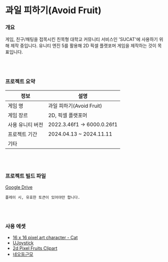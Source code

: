 # 과일 피하기(Avoid Fruit)

### 개요

게임, 친구/채팅을 접목시킨 친목형 대학교 커뮤니티 서비스인 'SUCAT'에 사용하기 위해 제작 중입니다. 유니티 엔진 5를 활용해 2D 픽셀 플랫포머 게임을 제작하는 것이 목표입니다. 

<br>
</br>

### 프로젝트 요약

| 정보 | 설명 |
|-----|-------|
| 게임 명 | 과일 피하기(Avoid Fruit) |
| 게임 장르| 2D, 픽셀 플랫포머 |
| 사용 유니티 버전| 2022.3.46f1 -> 6000.0.26f1 |
| 프로젝트 기간 | 2024.04.13 ~ 2024.11.11 |
| 기타 | |

<br>
</br>

### 프로젝트 빌드 파일

[Google Drive](https://drive.google.com/drive/folders/17TO9SBEJuQZ0URslGeztkWA5GJQeiTkO?usp=drive_link)

```
플레이 시, 유효한 토큰이 있어야만 합니다.
```

<br>
</br>

### 사용 에셋

* [16 x 16 pixel art character - Cat](https://ikoiku.itch.io/16-x-16-pixel-art-character-cat)
* [UJoystick](https://assetstore.unity.com/packages/tools/input-management/ujoystick-49186)
* [2d Pixel Fruits Clipart](https://www.pikpng.com/pngvi/hoJmRwi_perfect-pixel-fruit-2d-assets-free-2d-pixel-fruits-clipart/)
* [네오둥근모](https://neodgm.dalgona.dev/)
